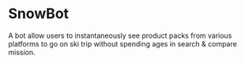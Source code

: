 # SnowBot

A bot allow users to instantaneously see product packs from various platforms to go on ski trip without spending ages in search & compare mission.
